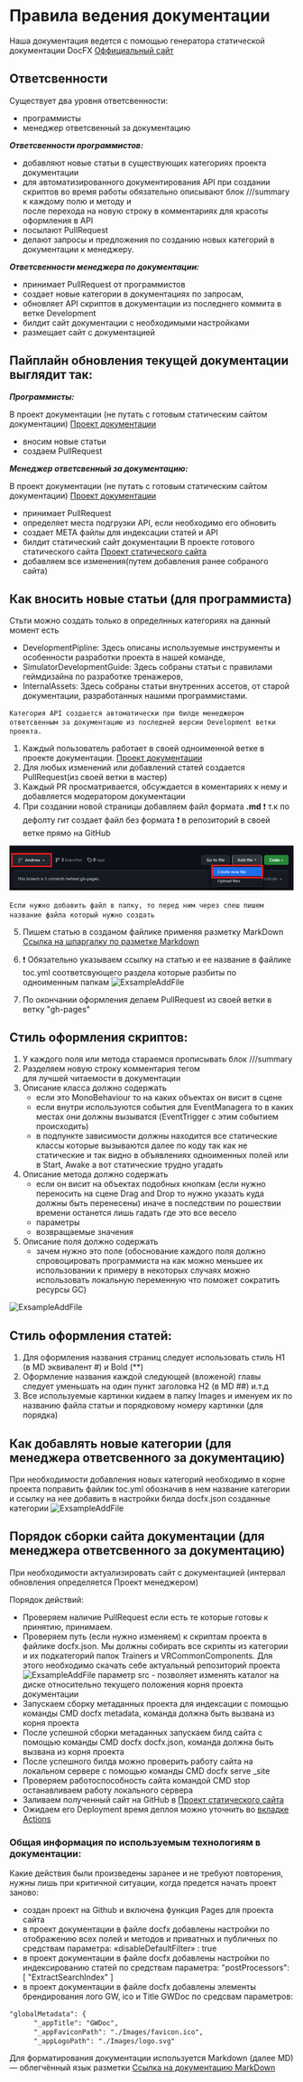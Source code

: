 # **Правила ведения документации**

Наша документация ведется с помощью генератора статической документации DocFX
[Оффициальный сайт](https://dotnet.github.io/docfx/)

## Ответсвенности
Существует два уровня ответсвенности:
- программисты
- менеджер ответсвенный за документацию

***Ответсвенности программистов:***

- добавляют новые статьи в существующих категориях проекта документации
- для автоматизированного документирования API при создании скриптов во время работы обязательно описывают блок ///summary к каждому полю и методу и <br/> после перехода на новую строку в комментариях для красоты оформления в API
- посылают PullRequest
- делают запросы и предложения по созданию новых категорий в документации к менеджеру.

***Ответсвенности менеджера по документации:***
 
- принимает PullRequest от программистов
- создает новые категории в документациях по запросам,
- обновляет API скриптов в документации из последнего коммита в ветке Development
- билдит сайт документации с необходимыми настройками
- размещает сайт с документацией 

## Пайплайн обновления текущей документации выглядит так:

***Программисты:***

В проект документации (не путать с готовым статическим сайтом документации)
[Проект документации](https://github.com/Goldfinchworks/GWDocFXProject)
- вносим новые статьи 
- создаем PullRequest 

***Менеджер ответсвенный за документацию:***

В проект документации (не путать с готовым статическим сайтом документации)
[Проект документации](https://github.com/Goldfinchworks/GWDocFXProject)
- принимает PullRequest
- определяет места подгрузки API, если необходимо его обновить
- создает META файлы для индексации статей и API
- билдит статический сайт документации
В проекте готового статического сайта 
[Проект статического сайта](https://github.com/Goldfinchworks/GWDoc)
- добавляем все изменения(путем добавления ранее собраного сайта)

## Как вносить новые статьи (для программиста)

Стьти можно создать только в определнных категориях на данный момент есть 
- DevelopmentPipline: Здесь описаны используемые инструменты и особенности разработки проекта в нашей команде,
- SimulatorDevelopmentGuide: Здесь собраны статьи с правилами геймдизайна по разработке тренажеров,
- InternalAssets: Здесь собраны статьи внутренних ассетов, от старой документации, разработанных нашими программистами.

```
Категория API создается автоматически при билде менеджером ответсвенным за документацию из последней версии Development ветки проекта.
```
 
1. Каждый пользователь работает в своей одноименной ветке в проекте документации. [Проект документации](https://github.com/Goldfinchworks/GWDocFXProject)
2. Для любых изменений или добавлений статей создается PullRequest(из своей ветки в мастер)
3. Каждый PR просматривается, обсуждается в коментариях к нему и добавляется модератором документации
4. При создании новой страницы добавляем файл формата **.md** :exclamation: т.к по дефолту гит создает файл без формата :exclamation: в репозиторий в своей ветке прямо на GitHub

![ExsampleAddFile](./Images/GitHubExsampleCreateFile.png "Пример добавления файла")

``` Если нужно добавить файл в папку, то перед ним через слеш пишем название файла который нужно создать ```
  
5. Пишем статью в созданом файлике применяя разметку MarkDown
[Ссылка на шпаргалку по разметке Markdown](https://habitica.fandom.com/ru/wiki/%D0%A8%D0%BF%D0%B0%D1%80%D0%B3%D0%B0%D0%BB%D0%BA%D0%B0_%D0%BF%D0%BE_Markdown)

6. :exclamation: Обязательно указываем ссылку на статью и ее название в файлике toc.yml соответсвующего раздела которые разбиты по одноименным папкам
![ExsampleAddFile](./Images/index1.png "Пример подписи статьи в категории DevelopmentPipline")

7. По окончании оформления делаем PullRequest из своей ветки в ветку "gh-pages"

## Стиль оформления скриптов:
1. У каждого поля или метода стараемся прописывать блок ///summary
2. Разделяем новую строку комментария тегом <br/> для лучшей читаемости в документации
3. Описание класса должно содержать 
	- если это MonoBehaviour то на каких объектах он висит в сцене 
	- если внутри используются события для EventManagerа то в каких местах они должны вызыватся (EventTrigger с этим событием происходить)	
	- в подпункте зависимости должны находится все статические классы которые вызываются далее по коду так как не статические и так видно в объявлениях одноименных полей или в Start, Awake  а вот статические трудно угадать
4. Описание метода должно содержать
	- если он висит на объектах подобных кнопкам (если нужно переносить на сцене Drag and Drop то нужно указать куда должны быть перенесены) иначе в последствии по рошествии времени останется лишь гадать где это все весело 
	- параметры
	- возвращаемые значения
4. Описание поля должно содержать
	- зачем нужно это поле (обоснование каждого поля должно спровоцировать программиста на как можно меньшее их использовании к примеру в некоторых случаях можно использовать локальную переменную что поможет сократить ресурсы GC)

![ExsampleAddFile](./Images/index4.png "Пример Документирования скрипта")

## Стиль оформления статей:

1. Для оформления названия страниц следует использовать стиль H1 (в MD эквивалент \#) и Bold (\*\*)
2. Оформление названия каждой следующей (вложеной) главы следует уменьшать на один пункт заголовка H2 (в MD \#\#) и.т.д
3. Все используемые картинки кидаем в папку Images и именуем их по названию файла статьи и порядковому номеру картинки (для порядка)

## Как добавлять новые категории (для менеджера ответсвенного за документацию)

При необходимости добавления новых категорий необходимо в корне проекта поправить файлик toc.yml обозначив в нем название категории и ссылку на нее
добавить в настройки билда docfx.json созданные категории
![ExsampleAddFile](./Images/index2.png "Пример настроек при добавлении категорий")

## Порядок сборки сайта документации (для менеджера ответсвенного за документацию)

При необходимости актуализировать сайт с документацией (интервал обновления определяется Проект менеджером)

Порядок действий:
- Проверяем наличие PullRequest если есть те которые готовы к принятию, принимаем.
- Проверяем путь (если нужно изменяем) к скриптам проекта в файлике docfx.json. Мы должны собирать все скрипты из категории и их подкатегорий папок Trainers и VRCommonComponents. Для этого необходимо скачать себе актуальный репозиторий проекта
![ExsampleAddFile](./Images/index3.png "Пример настроек docfx")
параметр src - позволяет изменять каталог на диске относительно текущего положения корня проекта документации
- Запускаем сборку метаданных проекта для индексации с помощью команды CMD docfx metadata, команда должна быть вызвана из корня проекта
- После успешной сборки метаданных запускаем билд сайта с помощью команды CMD docfx docfx.json, команда должна быть вызвана из корня проекта
- После успешного билда можно проверить работу сайта на локальном сервере с помощью команды CMD docfx serve _site 
- Проверяем работоспособность сайта командой CMD stop останавливаем работу локального сервера
- Заливаем полученный сайт на GitHub в [Проект статического сайта](https://github.com/Goldfinchworks/GWDoc) 
- Ожидаем его Deployment время деплоя можно уточнить во [вкладке Actions](https://github.com/Goldfinchworks/GWDoc/actions)

### Общая информация по используемым технологиям в документации:
Какие действия были произведены заранее и не требуют повторения, нужны лишь при критичной ситуации, когда предется начать проект заново:
- создан проект на Github и включена функция Pages для проекта сайта 
- в проект документации в файле docfx добавлены настройки по отображению всех полей и методов и приватных и публичных по средствам параметра: «disableDefaultFilter» : true 
- в проект документации в файле docfx добавлены настройки по индексированию статей по средствам параметра: "postProcessors": [ "ExtractSearchIndex" ]
- в проект документации в файле docfx добавлены элементы брендирования лого GW, ico и Title GWDoc  по средсвам параметров: 
```
"globalMetadata": {
      "_appTitle": "GWDoc",
      "_appFaviconPath": "./Images/favicon.ico",
      "_appLogoPath": "./Images/logo.svg"
```
Для форматирования документации используется Markdown (далее MD) — облегчённый язык разметки
[Ссылка на документацию MarkDown](https://daringfireball.net/projects/markdown/syntax)



